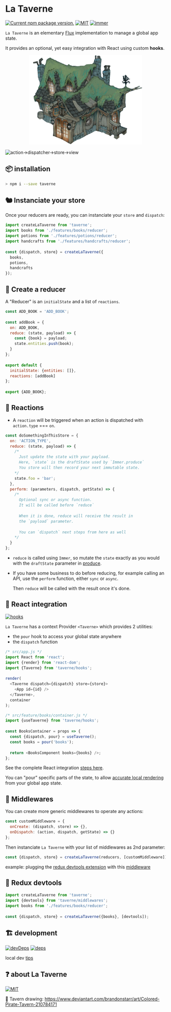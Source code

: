 # La Taverne

<a href="https://www.npmjs.com/package/taverne"><img src="https://img.shields.io/npm/v/taverne?color=%23123" alt="Current npm package version." /></a> <a href="https://www.npmjs.com/package/taverne"><img src="https://img.shields.io/github/license/uralys/taverne" alt="MIT" /></a> <a href="https://immerjs.github.io/immer/docs/produce"><img src="https://img.shields.io/badge/immer-produce-5908d2.svg" alt="immer" /> </a>

`La Taverne` is an elementary [Flux](https://facebook.github.io/flux/docs/in-depth-overview) implementation to manage a global app state.

It provides an optional, yet easy integration with React using custom **hooks**.

<p align="center"><img  height="280px"  src="./docs/taverne.png"></p>

![action->dispatcher->store->view](https://facebook.github.io/flux/img/overview/flux-simple-f8-diagram-1300w.png)

## 📦 installation

```sh
> npm i --save taverne
```

## 🐿️ Instanciate your store

Once your reducers are ready, you can instanciate your `store` and `dispatch`:

```js
import createLaTaverne from 'taverne';
import books from './features/books/reducer';
import potions from './features/potions/reducer';
import handcrafts from './features/handcrafts/reducer';

const {dispatch, store} = createLaTaverne({
  books,
  potions,
  handcrafts
});
```

## 🧬 Create a reducer

A "Reducer" is an `initialState` and a list of `reactions`.

```js
const ADD_BOOK = 'ADD_BOOK';

const addBook = {
  on: ADD_BOOK,
  reduce: (state, payload) => {
    const {book} = payload;
    state.entities.push(book);
  }
};

export default {
  initialState: {entities: []},
  reactions: [addBook]
};

export {ADD_BOOK};
```

## 🧚 Reactions

- A `reaction` will be triggered when an action is dispatched with `action.type` === `on`.

```js
const doSomethingInThisStore = {
  on: 'ACTION_TYPE',
  reduce: (state, payload) => {
    /*
      Just update the state with your payload.
      Here, `state` is the draftState used by `Immer.produce`
      You store will then record your next immutable state.
    */
    state.foo = 'bar';
  },
  perform: (parameters, dispatch, getState) => {
    /*
      Optional sync or async function.
      It will be called before `reduce`

      When it is done, reduce will receive the result in
      the `payload` parameter.

      You can `dispatch` next steps from here as well
    */
  }
};
```

- `reduce` is called using `Immer`, so mutate the `state` exactly as you would with the `draftState` parameter in [produce](https://immerjs.github.io/immer/docs/produce).

- If you have some business to do before reducing, for example calling an API, use the `perform` function, either `sync` or `async`.

  Then `reduce` will be called with the result once it's done.

## 🎨 React integration

<a href="https://reactjs.org/docs/hooks-custom.html"><img src="https://img.shields.io/badge/react-hooks-5908d2.svg" alt="hooks" /></a>

`La Taverne` has a context Provider `<Taverne>` which provides 2 utilities:

- the `pour` hook to access your global state anywhere
- the `dispatch` function

```js
/* src/app.js */
import React from 'react';
import {render} from 'react-dom';
import {Taverne} from 'taverne/hooks';

render(
  <Taverne dispatch={dispatch} store={store}>
    <App id={id} />
  </Taverne>,
  container
);
```

```js
/* src/feature/books/container.js */
import {useTaverne} from 'taverne/hooks';

const BooksContainer = props => {
  const {dispatch, pour} = useTaverne();
  const books = pour('books');

  return <BooksComponent books={books} />;
};
```

See the complete React integration [steps here](docs/react.md).

You can "pour" specific parts of the state, to allow [accurate local rendering](docs/react.md#-advanced-usage) from your global app state.

## 🔆 Middlewares

You can create more generic middlewares to operate any actions:

```js
const customMiddleware = {
  onCreate: (dispatch, store) => {},
  onDispatch: (action, dispatch, getState) => {}
};
```

Then instanciate `La Taverne` with your list of middlewares as 2nd parameter:

```js
const {dispatch, store} = createLaTaverne(reducers, [customMiddleware]);
```

example: plugging the [redux devtools extension](https://github.com/reduxjs/redux-devtools) with this [middleware](src/middlewares/devtools.js)

## 🐛 Redux devtools

```js
import createLaTaverne from 'taverne';
import {devtools} from 'taverne/middlewares';
import books from './features/books/reducer';

const {dispatch, store} = createLaTaverne({books}, [devtools]);
```

## 🏗️ development

[![devDeps](https://david-dm.org/uralys/taverne/dev-status.svg)](https://david-dm.org/uralys/taverne?type=dev)
[![deps](https://david-dm.org/uralys/taverne/status.svg)](https://david-dm.org/uralys/taverne)

local dev [tips](docs/dev.md)

## ❓ about La Taverne

<a href="https://www.npmjs.com/package/taverne"><img src="https://img.shields.io/github/license/uralys/taverne" alt="MIT" /></a>

🎨 Tavern drawing: <https://www.deviantart.com/brandonstarr/art/Colored-Pirate-Tavern-210784171>
